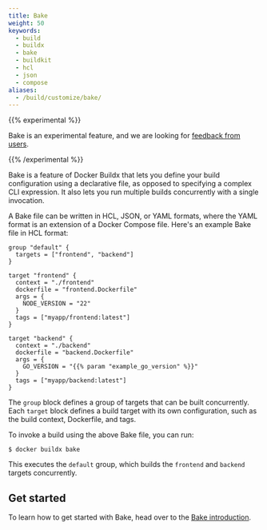 ```yaml
---
title: Bake
weight: 50
keywords:
  - build
  - buildx
  - bake
  - buildkit
  - hcl
  - json
  - compose
aliases:
  - /build/customize/bake/
---
```


{{% experimental %}}

Bake is an experimental feature, and we are looking for
[feedback from users](https://github.com/docker/buildx/issues).

{{% /experimental %}}

Bake is a feature of Docker Buildx that lets you define your build configuration
using a declarative file, as opposed to specifying a complex CLI expression. It
also lets you run multiple builds concurrently with a single invocation.

A Bake file can be written in HCL, JSON, or YAML formats, where the YAML format
is an extension of a Docker Compose file. Here's an example Bake file in HCL
format:

```hcl
group "default" {
  targets = ["frontend", "backend"]
}

target "frontend" {
  context = "./frontend"
  dockerfile = "frontend.Dockerfile"
  args = {
    NODE_VERSION = "22"
  }
  tags = ["myapp/frontend:latest"]
}

target "backend" {
  context = "./backend"
  dockerfile = "backend.Dockerfile"
  args = {
    GO_VERSION = "{{% param "example_go_version" %}}"
  }
  tags = ["myapp/backend:latest"]
}
```

The `group` block defines a group of targets that can be built concurrently.
Each `target` block defines a build target with its own configuration, such as
the build context, Dockerfile, and tags.

To invoke a build using the above Bake file, you can run:

```console
$ docker buildx bake
```

This executes the `default` group, which builds the `frontend` and `backend`
targets concurrently.

## Get started

To learn how to get started with Bake, head over to the [Bake introduction](./introduction.md).
